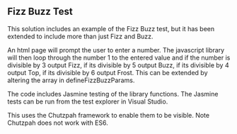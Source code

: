 Fizz Buzz Test
--------------

This solution includes an example of the Fizz Buzz test, but it has been extended to include more than just Fizz and Buzz.

An html page will prompt the user to enter a number. The javascript library will then loop through the number 1 to the entered value and if the number is divisible by 3 output Fizz, if its divisible by 5 output Buzz, if its divisible by 4 output Top, if its divisible by 6 output Frost. This can be extended by altering the array in defineFizzBuzzParams.

The code includes Jasmine testing of the library functions. 
The Jasmine tests can be run from the test explorer in Visual Studio. 

This uses the Chutzpah framework to enable them to be visible. Note Chutzpah does not work with ES6. 
